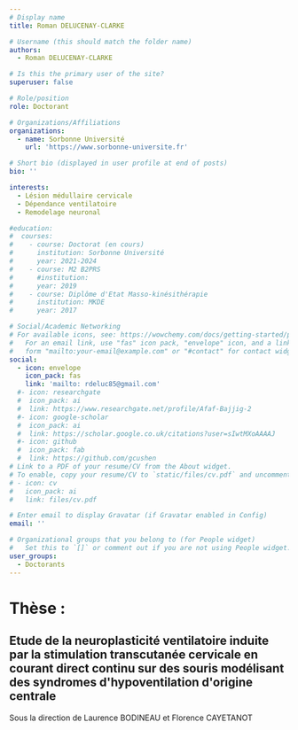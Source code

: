 ```yaml
---
# Display name
title: Roman DELUCENAY-CLARKE

# Username (this should match the folder name)
authors:
  - Roman DELUCENAY-CLARKE

# Is this the primary user of the site?
superuser: false

# Role/position
role: Doctorant

# Organizations/Affiliations
organizations:
  - name: Sorbonne Université
    url: 'https://www.sorbonne-universite.fr'

# Short bio (displayed in user profile at end of posts)
bio: ''

interests:
  - Lésion médullaire cervicale
  - Dépendance ventilatoire
  - Remodelage neuronal

#education:
#  courses:
#    - course: Doctorat (en cours)
#      institution: Sorbonne Université
#      year: 2021-2024
#    - course: M2 B2PRS
#      #institution: 
#      year: 2019
#    - course: Diplôme d'Etat Masso-kinésithérapie
#      institution: MKDE
#      year: 2017

# Social/Academic Networking
# For available icons, see: https://wowchemy.com/docs/getting-started/page-builder/#icons
#   For an email link, use "fas" icon pack, "envelope" icon, and a link in the
#   form "mailto:your-email@example.com" or "#contact" for contact widget.
social:
  - icon: envelope
    icon_pack: fas
    link: 'mailto: rdeluc85@gmail.com'
  #- icon: researchgate
  #  icon_pack: ai
  #  link: https://www.researchgate.net/profile/Afaf-Bajjig-2
  #- icon: google-scholar
  #  icon_pack: ai
  #  link: https://scholar.google.co.uk/citations?user=sIwtMXoAAAAJ
  #- icon: github
  #  icon_pack: fab
  #  link: https://github.com/gcushen
# Link to a PDF of your resume/CV from the About widget.
# To enable, copy your resume/CV to `static/files/cv.pdf` and uncomment the lines below.
# - icon: cv
#   icon_pack: ai
#   link: files/cv.pdf

# Enter email to display Gravatar (if Gravatar enabled in Config)
email: ''

# Organizational groups that you belong to (for People widget)
#   Set this to `[]` or comment out if you are not using People widget.
user_groups:
  - Doctorants
---
```


# Thèse :
## Etude de la neuroplasticité ventilatoire induite par la stimulation transcutanée cervicale en courant direct continu sur des souris modélisant des syndromes d'hypoventilation d'origine centrale
Sous la direction de Laurence BODINEAU et Florence CAYETANOT

